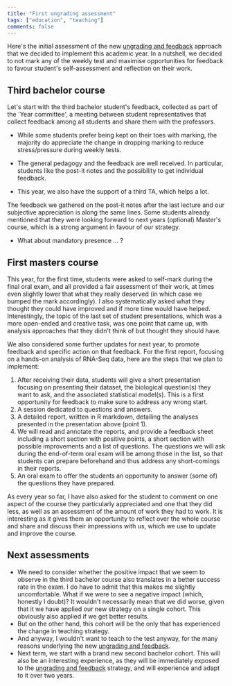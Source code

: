 ```yaml
---
title: "First ungrading assessment"
tags: ["education", "teaching"]
comments: false
---
```


Here's the initial assessment of the new [ungrading and
feedback](https://lgatto.github.io/ungrading/) approach that we
decided to implement this academic year. In a nutshell, we decided to
not mark any of the weekly test and maximise opportunities for
feedback to favour student's self-assessment and reflection on their
work.

## Third bachelor course

Let's start with the third bachelor student's feedback, collected as
part of the 'Year committee', a meeting between student
representatives that collect feedback among all students and share
them with the professors.

- While some students prefer being kept on their toes with marking,
  the majority do appreciate the change in dropping marking to reduce
  stress/pressure during weekly tests.

- The general pedagogy and the feedback are well received. In
  particular, students like the post-it notes and the possibility to
  get individual feedback.

- This year, we also have the support of a third TA, which helps
  a lot.

The feedback we gathered on the post-it notes after the last lecture
and our subjective appreciation is along the same lines. Some students
already mentioned that they were looking forward to next years
(optional) Master's course, which is a strong argument in favour of
our strategy.

- What about mandatory presence ... ?

## First masters course

This year, for the first time, students were asked to self-mark during
the final oral exam, and all provided a fair assessment of their work,
at times even slightly lower that what they really deserved (in which
case we bumped the mark accordingly). I also systematically asked what
they thought they could have improved and if more time would have
helped. Interestingly, the topic of the last set of student
presentations, which was a more open-ended and creative task, was one
point that came up, with analysis approaches that they didn't think of
but thought they should have.

We also considered some further updates for next year, to promote
feedback and specific action on that feedback. For the first report,
focusing on a hands-on analysis of RNA-Seq data, here are the steps
that we plan to implement:

1. After receiving their data, students will give a short presentation
   focusing on presenting their dataset, the biological question(s)
   they want to ask, and the associated statistical model(s). This is
   a first opportunity for feedback to make sure to address any wrong
   start.
2. A session dedicated to questions and answers.
3. A detailed report, written in R markdown, detailing the analyses
   presented in the presentation above (point 1).
4. We will read and annotate the reports, and provide a feedback sheet
   including a short section with positive points, a short section
   with possible improvements and a list of questions. The questions
   we will ask during the end-of-term oral exam will be among those in
   the list, so that students can prepare beforehand and thus address
   any short-comings in their reports.
5. An oral exam to offer the students an opportunity to answer (some
   of) the questions they have prepared.

As every year so far, I have also asked for the student to comment on
one aspect of the course they particularly appreciated and one that
they did less, as well as an assessment of the amount of work they had
to work. It is interesting as it gives them an opportunity to reflect
over the whole course and share and discuss their impressions with us,
which we use to update and improve the course.

## Next assessments

- We need to consider whether the positive impact that we seem to
  observe in the third bachelor course also translates in a better
  success rate in the exam. I do have to admit that this makes me
  slightly uncomfortable. What if we were to see a negative impact
  (which, honestly I doubt)? It wouldn't necessarily mean that we did
  worse, given that it we have applied our new strategy on a single
  cohort. This obviously also applied if we get better results.
- But on the other hand, this cohort will be the only that has
  experienced the change in teaching strategy.
- And anyway, I wouldn't want to teach to the test anyway, for the
  many reasons underlying the new [ungrading and
  feedback](https://lgatto.github.io/ungrading/).
- Next term, we start with a brand new second bachelor cohort. This
  will also be an interesting experience, as they will be immediately
  exposed to the [ungrading and
  feedback](https://lgatto.github.io/ungrading/) strategy, and will
  experience and adapt to it over two years.

